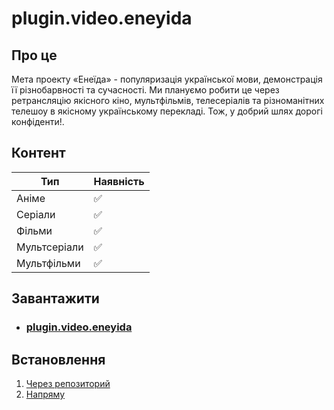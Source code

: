 # plugin.video.eneyida <Badge type="info" text="1.1.0" />

## Про це

Мета проекту «Енеїда» - популяризація української мови, демонстрація її різнобарвності та сучасності. Ми плануємо робити це через ретрансляцію якісного кіно, мультфільмів, телесеріалів та різноманітних телешоу в якісному українському перекладі. Тож, у добрий шлях дорогі конфіденти!.

## Контент

| Тип          | Наявність |
| ------------ | ----------|
| Аніме        | ✅        |
| Серіали      | ✅        |
| Фільми       | ✅        |
| Мультсеріали | ✅        |
| Мультфільми  | ✅        |

## Завантажити

- ### [plugin.video.eneyida](/zips/plugin.video.eneyida/plugin.video.eneyida-1.1.0.zip) <Badge type="info" text="1.1.0" />

## Встановлення

1. [Через репозиторий](/install/repo)
1. [Напряму](/install/addon)